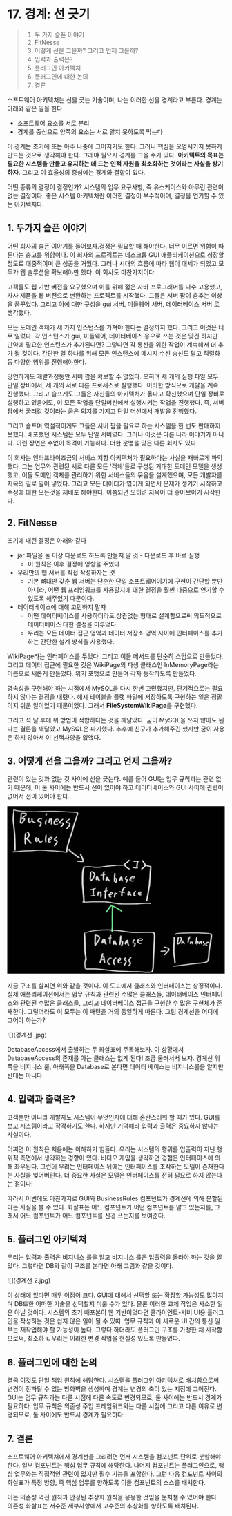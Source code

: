 # 17. 경계: 선 긋기

> 1. 두 가지 슬픈 이야기
> 2. FitNesse
> 3. 어떻게 선을 그을까? 그리고 언제 그을까?
> 4. 입력과 출력은?
> 5. 플러그인 아키텍처
> 6. 플러그인에 대한 논의
> 7. 결론

소프트웨어 아키텍처는 선을 긋는 기술이며, 나는 이러한 선을 경계라고 부른다. 경계는 아래와 같은 일을 한다

- 소프트웨어 요소를 서로 분리
- 경계를 중심으로 양쪽의 요소는 서로 알지 못하도록 막는다

이 경계는 초기에 또는 아주 나중에 그어지기도 한다. 그러니 핵심을 오염시키지 못하게 만드는 것으로 생각해야 한다. 그래야 필요시 경계를 그을 수가 있다. **아키텍트의 목표는 필요한 시스템을 만들고 유지하는 데 드는 인적 자원을 최소화하는 것이라는 사실을 상기하자.** 그리고 이 효율성의 중심에는 경계와 결합이 있다. 

어떤 종류의 결정이 결정인가? 시스템의 업무 요구사항, 즉 유스케이스와 아무런 관련이 없는 결정이다. 좋은 시스템 아키텍처란 이러한 결정이 부수적이며, 결정을 연기할 수 있는 아키텍처다.

## 1. 두가지 슬픈 이야기

어떤 회사의 슬픈 이야기를 들어보자.결정은 필요할 때 해야한다. 너무 이르면 위험이 따른다는 충고를 위함이다. 이 회사의 프로젝트는 데스크톱 GUI 애플리케이션으로 성장할 정도로 대중적이며 큰 성공을 거뒀다. 그러나 시대의 흐름에 따라 웹이 대세가 되었고 모두가 웹 솔루션을 확보해야만 했다. 이 회사도 마찬가지이다.

고객들도 웹 기반 버전을 요구했으며 이를 위해 젋은 자바 프로그래머를 다수 고용했고, 자사 제품을 웹 버전으로 변환하는 프로젝트를 시작했다. 그들은 서버 팜이 춤추는 이상을 꿈꾸었다. 그리고 이에 대한 구성을 gui 서버, 미들웨어 서버, 데이터베이스 서버 로 생각했다.

모든 도메인 객체가 세 가지 인스턴스를 가져야 한다는 결정까지 했다. 그리고 이것은 너무 일렀다. 각 인스턴스가 gui, 미들웨어, 데이터베이스 용으로 쓰는 것은 맞긴 하지만 만약에 필요한 인스턴스가 추가된다면? 그렇다면 각 통신을 위한 작업이 계속해서 더 추가 될 것이다. 간단한 일 하나를 위해 모든 인스턴스에 메시지 수신 송신도 달고 직렬화 등 다양한 행위를 진행해야한다.

당연하게도 개발과정동안 서버 팜을 확보할 수 없었다. 오히려 세 개의 실행 파일 모두 단일 장비에서, 세 개의 서로 다른 프로세스로 실행했다. 이러한 방식으로 개발을 계속 진행했다. 그리고 슬프게도 그들은 자신들의 아키텍처가 옳다고 확신했으며 단일 장비로 실행하고 있음에도, 이 모든 작업을 단일머신에서 실행시키는 작업을 진행했다. 즉, 서버팜에서 굴러갈 것이라는 굳은 의지를 가지고 단일 머신에서 개발을 진행했다.

그리고 슬프며 역설적이게도 그들은 서버 팜을 필요로 하는 시스템을 한 번도 판매하지 못했다. 배포했던 시스템은 모두 단일 서버였다. 그러나 이것은 다른 나라 이야기가 아니다. 이런 장면은 수없이 목격이 가능하다. 더한 운명을 맞은 다른 회사도 있다.

이 회사는 엔터프라이즈금의 서비스 지향 아키텍처가 필요하다는 사실을 재빠르게 파악했다. 그는 업무와 관련된 서로 다른 모든 '객체'들로 구성된 거대한 도메인 모델을 생성했고, 이들 도메인 객체를 관리하기 위한 서비스들의 묶음을 설계했으며, 모든 개발자를 지옥의 길로 밀어 넣었다. 그리고 모든 데이터가 엮이게 되면서 문제가 생기기 시작하고 수정에 대한 모든것을 재배포 해야한다. 이쯤되면 오히려 지옥이 더 좋아보이기 시작한다.

## 2. FitNesse

초기에 내린 결정은 아래와 같다

- jar 파일을 둘 이상 다운로드 하도록 만들지 말 것 - 다운로드 후 바로 실행
  - 이 원칙은 이후 결정에 영향을 주었다
- 우리만의 웹 서버를 직접 작성하자는 것
  - 기본 뼈대만 갖춘 웹 서버는 단순한 단일 소프트웨어이기에 구현이 간단할 뿐만 아니라, 어떤 웹 프레임워크를 사용할지에 대한 결정을 훨씬 나중으로 연기할 수 있도록 해주었기 때문이다.
- 데이터베이스에 대해 고민하지 말자
  - 어떤 데이터베이스를 사용하더라도 상관없는 형태로 설계함으로써 의도적으로 데이터베이스 대한 결정을 미루었다.
  - 우리는 모든 데이터 접근 영역과 데이터 저장소 영역 사이에 인터페이스를 추가하는 간단한 설계 방식을 사용했다.

WikiPage라는 인터페이스를 두었다. 그리고 이들 메서드를 단순히 스텁으로 만들었다. 그리고 데이터 접근에 필요한 것은 WikiPage의 파생 클래스인 InMemoryPage라는 이름으로 새롭게 만들었다. 위키 포맷으로 만들며 각자 동작하도록 만들었다.

영속성을 구현해야 하는 시점에서 MySQL을 다시 한번 고민했지만, 단기적으로는 필요하지 않다는 결정을 내렸다. 해시 테이블을 플랫 파일에 저장하도록 구현하는 일은 정말이지 쉬운 일이었기 때문이었다. 그래서 **FileSystemWikiPage**를 구현했다.

그리고 석 달 후에 위 방법이 적합하다는 것을 깨달았다. 굳이 MySQL을 쓰지 않아도 된다는 결론을 깨달았고 MySQL은 파기했다. 추후에 친구가 추가해주긴 했지만 굳이 사용은 하지 않아서 이 선택사항을 없앴다. 

## 3. 어떻게 선을 그을까? 그리고 언제 그을까?

관련이 있는 것과 없는 것 사이에 선을 긋는다. 예를 들어 GUI는 업무 규칙과는 관련 없기 때문에, 이 둘 사이에는 반드시 선이 있어야 하고 데이터베이스와 GUI 사이에 관련이 없어서 선이 있어야 한다.

![](Line.jpg)

지금 구조를 살피면 위와 같을 것이다. 이 도표에서 클래스와 인터페이스는 상징적이다. 실제 애플리케이션에서는 업무 규칙과 관련된 수많은 클래스들, 데이터베이스 인터페이스와 관련된 수많은 클래스들, 그리고 데이터베이스 접근을 구현한 수 많은 구현체가 존재한다. 그렇더라도 이 모두는 이 패턴을 거의 동일하게 따른다. 그럼 경계선을 어디에 그어야 하는가?

![](경계선 .jpg)

DatabaseAccess에서 출발하는 두 화살표에 주목해보자. 이 상황에서 DatabaseAccess의 존재를 아는 클래스는 없게 된다! 조금 물러서서 보자. 경계선 위쪽을 비지니스 룰, 아래쪽을 Database로 본다면 데이터 베이스는 비지니스룰을 알지만 반대는 아니다.

## 4. 입력과 출력은?

고객뿐만 아니라 개발자도 시스템이 무엇인지에 대해 혼란스러워 할 때가 있다. GUI를 보고 시스템이라고 작각하기도 한다. 하지만 기억해라 입력과 출력은 중요하지 않다는 사실이다.

어쩌면 이 원칙은 처음에는 이해하기 힘들다. 우리는 시스템의 행위를 입출력이 지닌 행위적 측면에서 생각하는 경향이 있다. 비디오 게임을 생각하면 경험은 인터페이스에 의해 좌우된다. 그런데 우리는 인터페이스 뒤에는 인터페이스를 조작하는 모델이 존재한다는 사실을 잊어버린다. 더 중요한 사실은 모델은 인터페이스를 전혀 필요로 하지 않는다는 점이다!

따라서 이번에도 마찬가지로 GUI와 BusinessRules 컴포넌트가 경계선에 의해 분할된다는 사실을 볼 수 있다. 화살표는 어느 컴포넌트가 어떤 컴포넌트를 알고 있는지를, 그래서 어느 컴포넌트가 어느 컴포넌트를 신경 쓰는지를 보여준다.

## 5. 플러그인 아키텍처

우리는 입력과 출력은 비지니스 룰을 알고 비지니스 룰은 입출력을 몰라야 하는 것을 알았다. 그렇다면 DB와 같이 구조를 본다면 아래 그림과 같을 것이다.

![](경계선 2.jpg)

이 상태에 있다면 매우 이점이 크다. GUI에 대해서 선택할 또는 확장할 가능성도 많아지며 DB또한 어떠한 기술을 선택할지 미룰 수가 있다. 물론 이러한 교체 작업은 사소한 일은 아닐 것이다. 시스템의 초기 배포본이 웹 기반이었다면 클라이언트-서버 UI용 플러그인을 작성하는 것은 쉽지 않은 일이 될 수 있따. 업무 규칙과 이 새로운 UI 간의 통신 일부는 재작업해야 할 가능성이 높다. 그렇다 하더라도 플러그인 구조를 가정한 채 시작함으로써, 최소하 ㄴ우리는 이러한 변경 작업을 현실성 있도록 만들었따.

## 6. 플러그인에 대한 논의

결국 이것도 단일 책임 원칙에 해당한다. 시스템을 플러그인 아키텍처로 배치함으로써 변경이 전파될 수 없는 방화벽을 생성하며 경계는 변경의 축이 있는 지점에 그어진다. GUI는 업무 규칙과는 다른 시점에 다른 속도로 변경되므로, 둘 사이에는 반드시 경계가 필요하다. 업무 규칙은 의존성 주입 프레임워크와는 다른 시점에 그리고 다른 이유로 변경되므로, 둘 사이에도 반드시 경계가 필요하다.

## 7. 결론

소프트웨어 아키텍처에서 경계선을 그리려면 먼저 시스템을 컴포넌트 단위로 분할해야 한다. 일부 컴포넌트는 핵심 업무 규칙에 해당한다. 나머지 컴포넌트는 플러그인으로, 핵심 업무와는 직접적인 관련이 없지만 필수 기능을 포함한다. 그런 다음 컴포넌트 사이의 화살표가 특정 방향, 즉 핵심 업무를 향하도록 이들 컴포넌트의 소스를 배치한다.

이는 의존성 역전 원칙과 안정된 추상화 원칙을 응용한 것임을 눈치챌 수 있어야 한다. 의존성 화살표는 저수준 세부사항에서 고수준의 추상화를 향하도록 배치된다.